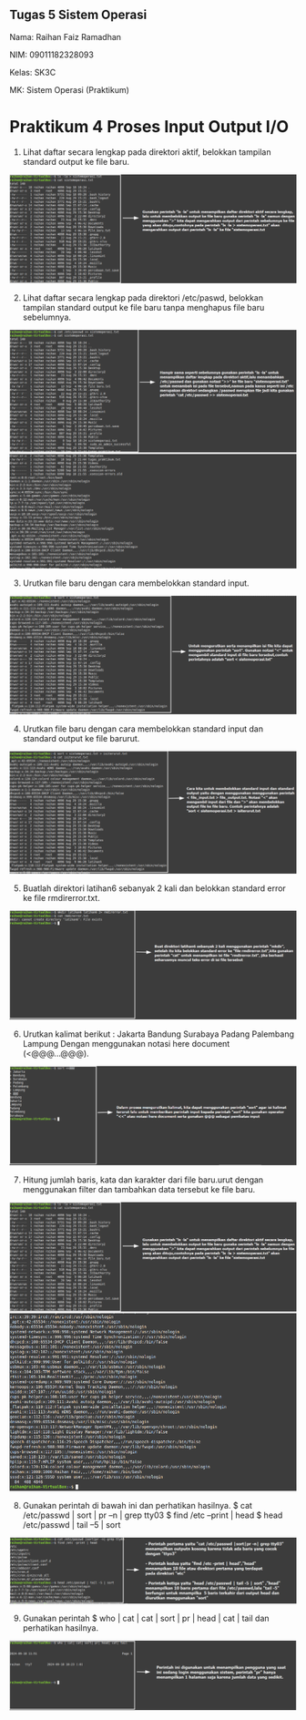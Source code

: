 ## Tugas 5 Sistem Operasi 

Nama: Raihan Faiz Ramadhan

NIM: 09011182328093

Kelas: SK3C 

MK: Sistem Operasi (Praktikum)

# Praktikum 4 Proses Input Output I/O

1. Lihat daftar secara lengkap pada direktori aktif, belokkan tampilan standard output ke file baru. 

![1](https://github.com/RaihanFaiz165/Raihan-Faiz-Ramadhan_09011182328093_SK3C_Tugas-5_-Sistem-Operasi/blob/main/Screenshot%20tugas%205/(1).png)

2. Lihat daftar secara lengkap pada direktori /etc/paswd, belokkan tampilan standard output ke file baru tanpa menghapus file baru sebelumnya.

![2](https://github.com/RaihanFaiz165/Raihan-Faiz-Ramadhan_09011182328093_SK3C_Tugas-5_-Sistem-Operasi/blob/main/Screenshot%20tugas%205/(2).png)
![2.1](https://github.com/RaihanFaiz165/Raihan-Faiz-Ramadhan_09011182328093_SK3C_Tugas-5_-Sistem-Operasi/blob/main/Screenshot%20tugas%205/(2.1).png)

3. Urutkan file baru dengan cara membelokkan standard input.

![3](https://github.com/RaihanFaiz165/Raihan-Faiz-Ramadhan_09011182328093_SK3C_Tugas-5_-Sistem-Operasi/blob/main/Screenshot%20tugas%205/(3).png)

4. Urutkan file baru dengan cara membelokkan standard input dan standard output ke file barurut.

![4](https://github.com/RaihanFaiz165/Raihan-Faiz-Ramadhan_09011182328093_SK3C_Tugas-5_-Sistem-Operasi/blob/main/Screenshot%20tugas%205/(4).png)

5. Buatlah direktori latihan6 sebanyak 2 kali dan belokkan standard error ke file rmdirerror.txt.

![5](https://github.com/RaihanFaiz165/Raihan-Faiz-Ramadhan_09011182328093_SK3C_Tugas-5_-Sistem-Operasi/blob/main/Screenshot%20tugas%205/(5).png)

6. Urutkan kalimat berikut : Jakarta Bandung Surabaya Padang Palembang Lampung Dengan menggunakan notasi here document (<@@@...@@@).

![6](https://github.com/RaihanFaiz165/Raihan-Faiz-Ramadhan_09011182328093_SK3C_Tugas-5_-Sistem-Operasi/blob/main/Screenshot%20tugas%205/(6).png)

7. Hitung jumlah baris, kata dan karakter dari file baru.urut dengan menggunakan filter dan tambahkan data tersebut ke file baru. 

![7](https://github.com/RaihanFaiz165/Raihan-Faiz-Ramadhan_09011182328093_SK3C_Tugas-5_-Sistem-Operasi/blob/main/Screenshot%20tugas%205/(1).png)
![7.1](https://github.com/RaihanFaiz165/Raihan-Faiz-Ramadhan_09011182328093_SK3C_Tugas-5_-Sistem-Operasi/blob/main/Screenshot%20tugas%205/(7.1).png)

8. Gunakan perintah di bawah ini dan perhatikan hasilnya. 
$ cat /etc/passwd | sort | pr –n | grep tty03 
$ find /etc –print | head 
$ head /etc/passwd | tail –5 | sort

![8](https://github.com/RaihanFaiz165/Raihan-Faiz-Ramadhan_09011182328093_SK3C_Tugas-5_-Sistem-Operasi/blob/main/Screenshot%20tugas%205/(8).png)

9. Gunakan perintah $ who | cat | cat | sort | pr | head | cat | tail dan perhatikan hasilnya.

![9](https://github.com/RaihanFaiz165/Raihan-Faiz-Ramadhan_09011182328093_SK3C_Tugas-5_-Sistem-Operasi/blob/main/Screenshot%20tugas%205/(9).png)

